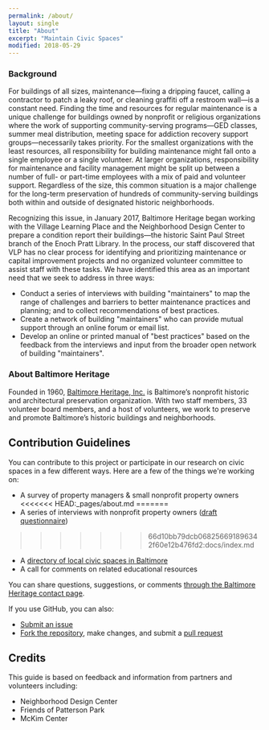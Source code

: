 ```yaml
---
permalink: /about/
layout: single
title: "About"
excerpt: "Maintain Civic Spaces"
modified: 2018-05-29
---
```


### Background

For buildings of all sizes, maintenance—fixing a dripping faucet, calling a contractor to patch a leaky roof, or cleaning graffiti off a restroom wall—is a constant need. Finding the time and resources for regular maintenance is a unique challenge for buildings owned by nonprofit or religious organizations where the work of supporting community-serving programs—GED classes, summer meal distribution, meeting space for addiction recovery support groups—necessarily takes priority. For the smallest organizations with the least resources, all responsibility for building maintenance might fall onto a single employee or a single volunteer. At larger organizations, responsibility for maintenance and facility management might be split up between a number of full- or part-time employees with a mix of paid and volunteer support. Regardless of the size, this common situation is a major challenge for the long-term preservation of hundreds of community-serving buildings both within and outside of designated historic neighborhoods.

Recognizing this issue, in January 2017, Baltimore Heritage began working with the Village Learning Place and the Neighborhood Design Center to prepare a condition report their buildings—the historic Saint Paul Street branch of the Enoch Pratt Library. In the process, our staff discovered that VLP has no clear process for identifying and prioritizing maintenance or capital improvement projects and no organized volunteer committee to assist staff with these tasks. We have identified this area as an important need that we seek to address in three ways:

- Conduct a series of interviews with building "maintainers" to map the range of challenges and barriers to better maintenance practices and planning; and to collect recommendations of best practices.
- Create a network of building "maintainers" who can provide mutual support through an online forum or email list.
- Develop an online or printed manual of "best practices" based on the feedback from the interviews and input from the broader open network of building "maintainers".

### About Baltimore Heritage

Founded in 1960, [Baltimore Heritage, Inc.](https://baltimoreheritage.org/about/) is Baltimore’s nonprofit historic and architectural preservation organization. With two staff members, 33 volunteer board members, and a host of volunteers, we work to preserve and promote Baltimore’s historic buildings and neighborhoods.

## Contribution Guidelines

You can contribute to this project or participate in our research on civic spaces in a few different ways. Here are a few of the things we're working on:

- A survey of property managers & small nonprofit property owners
<<<<<<< HEAD:_pages/about.md
=======
- A series of interviews with nonprofit property owners ([draft questionnaire](https://docs.google.com/document/d/1g1_s-1zh1Dhax-eqjGYv-XV6hrQ63FPS3D9fakIhD6s/edit?usp=sharing))
>>>>>>> 66d10bb79dcb068256691896342f60e12b476fd2:docs/index.md
- A [directory of local civic spaces in Baltimore](https://baltimoreheritage.github.io/civicspaces/directory/)
- A call for comments on related educational resources

You can share questions, suggestions, or comments [through the Baltimore Heritage contact page](https://baltimoreheritage.org/contact/).

If you use GitHub, you can also:

- [Submit an issue](https://github.com/baltimoreheritage/civicspaces/issues)
- [Fork the repository](https://github.com/baltimoreheritage/civicspaces/pulls#fork-destination-box), make changes, and submit a [pull request](https://github.com/baltimoreheritage/civicspaces/pulls)

## Credits

This guide is based on feedback and information from partners and volunteers including:

- Neighborhood Design Center
- Friends of Patterson Park
- McKim Center
